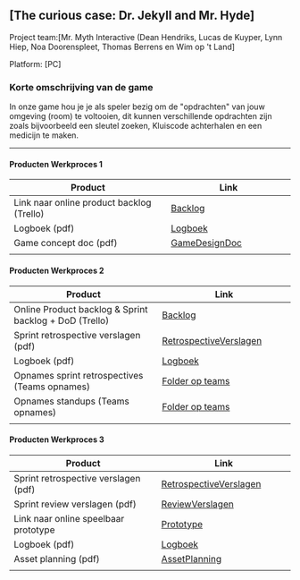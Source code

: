 ## [The curious case: Dr. Jekyll and Mr. Hyde]
Project team:[Mr. Myth Interactive (Dean Hendriks, Lucas de Kuyper, Lynn Hiep, Noa Doorenspleet, Thomas Berrens en Wim op 't Land]

Platform:
[PC]

### Korte omschrijving van de game
In onze game hou je je als speler bezig om de "opdrachten" van jouw omgeving (room) te voltooien, dit kunnen verschillende opdrachten zijn zoals bijvoorbeeld een sleutel zoeken, Kluiscode achterhalen en een medicijn te maken.

---
#### Producten Werkproces 1
| Product  | Link |
| ------ |  ------ |
| Link naar online product backlog (Trello) | [Backlog]
| Logboek (pdf)                             | [Logboek]
| Game concept doc (pdf)                    | [GameDesignDoc]
|<img width=500/>|<img width=300/>|
   
#### Producten Werkproces 2
| Product  | Link |
| ------ |  ------ |
| Online Product backlog & Sprint backlog + DoD (Trello)    | [Backlog]
| Sprint retrospective verslagen (pdf)                      | [RetrospectiveVerslagen]
| Logboek (pdf)                                             | [Logboek]
| Opnames sprint retrospectives (Teams opnames)             | [Folder op teams]
| Opnames standups (Teams opnames)                          | [Folder op teams]
|<img width=500/>|<img width=300/>|
   
#### Producten Werkproces 3
| Product  | Link |
| ------ |  ------ |
| Sprint retrospective verslagen (pdf)  | [RetrospectiveVerslagen]
| Sprint review verslagen (pdf)         | [ReviewVerslagen]
| Link naar online speelbaar prototype  | [Prototype]
| Logboek (pdf)                         | [Logboek]
| Asset planning (pdf)                  | [AssetPlanning]
|<img width=500/>|<img width=300/>|

   [Backlog]: <https://trello.com/b/QXpfaDhG/mythe>
   [Logboek]: <https://drive.google.com/file/d/1MDl-P6InikRmUMlFITTZ4phKx9Z_IvDK/view?usp=sharing>
   [GameDesignDoc]: <https://docs.google.com/document/d/1KJ5pYf9rNNln5HMkvXJd0IuAH0WYRVE-mMMZKdI6YgA/edit?usp=sharing>
   [RetrospectiveVerslagen]: <https://github.com/BerendWeij/agp_inlever_template/blob/master/producten/RetrospectiveVerslagen.pdf>
   [ReviewVerslagen]: <https://github.com/thomasberrens/jekkyl/blob/master/SprintReviews/sprintreview02_team08.pdf>
   [Prototype]: <https://we.tl/t-yAbACUpwOj>
   [Folder op teams]: <https://teams.microsoft.com/_#/school/files/Team%2008?threadId=19%3A7e4b71fc83d64f0b89fae06c5d2f6f81%40thread.tacv2&ctx=channel&context=Team%25208&rootfolder=%252Fteams%252FMytheGDGA2021-Team8%252FGedeelde%2520documenten%252FTeam%25208>
   [AssetPlanning]: <https://github.com/BerendWeij/agp_inlever_template/blob/master/producten/AssetPlanning.pdf>
   
